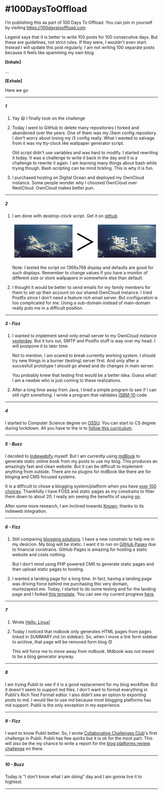 # \#100DaysToOffload

I’m publishing this as part of 100 Days To Offload. You can join in yourself by visiting https://100daystooffload.com  

Legend says that it is better to write 100 posts for 100 consecutive days. But these are guidelines, not strict rules. If they were, I wouldn't even start. Instead I will update this post regularly. I am not writing 100 separate posts because it feels like spamming my own blog.  

**[Inhale]**  

...  

**[Exhale]**  

Here we go

---

##### 1

1. Yay 😃️ I finally took on the challenge  

2. Today I went to GitHub to delete many repositories I forked and abandoned over the years. One of them was my i3wm config repository. I don't worry about losing my i3 config really. What I wanted to salvage from it was my tty-clock like wallpaper generator script.
   
   Old script didn't use variables and was hard to modify. I started rewriting it today. It was a challenge to write it back in the day and it is a challenge to rewrite it again. I am learning many things about bash while trying though. Bash scripting can be mind tickling. This is why it is fun.

3. I purchased hosting on Digital Ocean and deployed my OwnCloud instance. Some people wonder why I choosed OwnCloud over NextCloud. OwnCloud makes better pun.

---

##### 2

1. I am done with desktop-clock script. Get it on [github](https://github.com/murtezayesil/student/tree/master/sh/desktop-clock)
   
   ![](./desktop-clock.png)
   
   Note: I tested the script on 1366x768 display and defaults are good for such displays. Remember to change values if you have a monitor of different size or store wallpapers in somewhere else than default. 

2. I thought it would be better to send emails for my family members for them to set up their account on our shared OwnCloud instance. I tried Postfix since I  don't need a feature rich email server. But configuration is too complicated for me. Using a sub-domain instead of main-domain really puts me in a difficult position.

---

##### 3 - Fizz

1. I wanted to implement send-only email server to my OwnCloud instance [yesterday](#2). But it turs out, SMTP and Postfix stuff is way over my head. I will postpone it to later time.
   
   Not to mention, I am scared to break currently working system. I should try new things in a burner (testing) server first. And only after a succesfull prototype I should go ahead and do changes in main server.
   
   You probably knew that testing first would be a better idea. Guess what! I am a newbie who is just coming to these realizations.

2. After a long time away from Java, I tried a simple program to see if I can still right something. I wrote a program that validates [ISBM-10](https://github.com/murtezayesil/student/tree/master/java/ISBNcheck/src/com/company) code.

---

##### 4

I started to Computer Science degree on [OSSU](https://github.com/ossu/computer-science). You can start to CS degree during lockdown. All you have to the is to [follow this curriculum](https://ossu.firebaseapp.com/#/curriculum).

---

##### 5 - Buzz

I decided to [Indieweb](https://indieweb.org/)[ify](https://indiewebify.me/) myself. But I am currently using [mdBook](https://rust-lang.github.io/mdBook/) to generate static online book from my posts to use my blog. This produces an amazingly fast and clean website. But it can be difficult to implement anything from outside. There are no plugins for mdBook like there are for bloging and CMS focused systems.  

It is a difficult to chose a blogging system/platform when you have [over 100 choices](https://alternativeto.net/category/social/blogging/). Thankfully I have FOSS and static pages as my constrains to filter them down to about 20. I really am seeing the benefits of saying [no](https://www.williamury.com/books/the-power-of-a-positive-no/).

After some more research, I am inclined towards [Known](https://withknown.com), thanks to its indieweb integration.

---

##### 6 - Fizz

1. Still comparing [blogging solutions](#5---buzz). I have a new constrain to help me in my desicion. My blog will be static. I want it to run on [GitHub Pages](https://pages.github.com/) due to financial constrains. GitHub Pages is amazing for hosting a static website and costs nothing.
   
   But I don't mind using PHP powered CMS to generate static pages and then upload static pages to hosting.

2. I wanted a landing page for a long time. In fact, having a landing page was driving force behind me purchasing this very domain, murtezayesil.me. Today, I started to do some testing and for the landing page and I forked [this template](https://github.com/flexdinesh/dev-landing-page). You can see my current progress [here](../landing-page/candidate1/index.html "Landing Page - Candidate 1").

---

##### 7

1. Wrote [Hello, Linux!](./May/hello_linux.md)

2. Today I noticed that mdbook only generates HTML pages from pages linked in SUMMARY.md (in sidebar). So, when I move a link form sidebar to archive, that page will be removed form blog 😞️
   
   This will force me to move away from mdbook. Mdbook was not meant to be a blog generator anyway.

---

##### 8

I am trying Publii to see if it is a good replacement for my blog  workflow. But it doesn't seem to support md files. I don't want to format everything in Publii's Rich Text Format editor. I also didn't see an option to exporting posts to md. I would like to use md because most blogging platforms has md support. Publii is the only exception in my experience.

---

##### 9 - Fizz

I want to know Publii better. So, I wrote [Collaborative Challenges Club](https://collaborativechallenges.club)'s first challenge in Publii. Publii has few quirks but it is ok for the most part. This will also be the my chance to write a report for the [blog platforms review challenge](https://collaborativechallenges.club/blogging-platform-review-contribute.html) on there.

---

##### 10 - Buzz

Today is "I don't know what I am doing" day and I am gonna live it to hightest.

---
